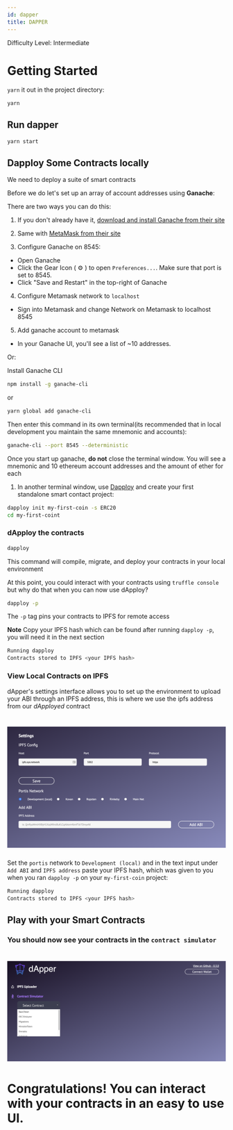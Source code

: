 ```yaml
---
id: dapper
title: DAPPER
---
```


<div class="alert alert-info text-center" role="alert">
  Difficulty Level: Intermediate
</div>

# Getting Started

`yarn` it out in the project directory:
```
yarn
```

## Run dapper
```
yarn start
```

## Dapploy Some Contracts locally

We need to deploy a suite of smart contracts

Before we do let's set up an array of account addresses using **Ganache**:

There are two ways you can do this:

1. If you don't already have it, [download and install Ganache from their site](https://truffleframework.com/ganache)

2. Same with [MetaMask from their site](https://metamask.io/)

3. Configure Ganache on 8545:
 - Open Ganache
 - Click the Gear Icon ( ⚙️ ) to open `Preferences...`.	
   Make sure that port is set to 8545.	
 - Click "Save and Restart" in the top-right of Ganache	
 
4. Configure Metamask network to `localhost`
 - Sign into Metamask and change Network on Metamask to localhost 8545		
 
5. Add ganache account to metamask
 - In your Ganache UI, you'll see a list of ~10 addresses.		

Or: 

Install Ganache CLI

```sh
npm install -g ganache-cli
```
or
```sh
yarn global add ganache-cli
```

Then enter this command in its own terminal(its recommended that in local development you maintain the same mnemonic and accounts): 

```sh
ganache-cli --port 8545 --deterministic
```

Once you start up ganache, **do not** close the terminal window. You will see a mnemonic and 10 ethereum account addresses and the amount of ether for each

1. In another terminal window, use [Dapploy](https://github.com/XYOracleNetwork/tool-dappdeployer-node) and create your first standalone smart contact project:
```sh
dapploy init my-first-coin -s ERC20
cd my-first-coint
``` 
### dApploy the contracts

```sh
dapploy
```
This command will compile, migrate, and deploy your contracts in your local environment

At this point, you could interact with your contracts using `truffle console` but why do that when you can now use dApploy?

```sh
dapploy -p
```

The `-p` tag pins your contracts to IPFS for remote access

**Note** Copy your IPFS hash which can be found after running `dapploy -p`, you will need it in the next section

```sh
Running dapploy
Contracts stored to IPFS <your IPFS hash>
```

### View Local Contracts on IPFS

dApper's settings interface allows you to set up the environment to upload your ABI through an IPFS address, this is where we use the ipfs address from our *dApployed* contract

<h1 align="left">
  <img alt="dapper-ipfs-config" src="/docs/assets/dapper_ipfs_config.png">
</h1>

Set the `portis` network to `Development (local)` and in the text input under `Add ABI` and `IPFS address` paste your IPFS hash, which was given to you when you ran `dapploy -p` on your `my-first-coin` project:

```sh
Running dapploy
Contracts stored to IPFS <your IPFS hash>
```

## Play with your Smart Contracts

### You should now see your contracts in the `contract simulator`

<h1 align="left">
  <img alt="dapper-contract-simulator" src="/docs/assets/dapper_contract_simulator.png">
</h1>

# Congratulations! You can interact with your contracts in an easy to use UI.